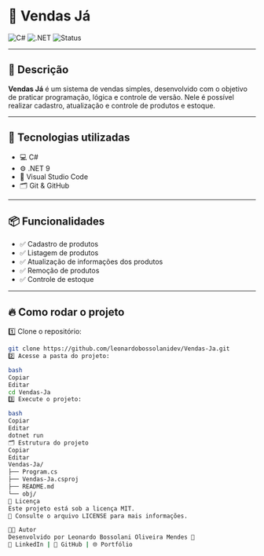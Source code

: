 # 🛒 Vendas Já

![C#](https://img.shields.io/badge/C%23-239120?style=for-the-badge&logo=c-sharp&logoColor=white)
![.NET](https://img.shields.io/badge/.NET-512BD4?style=for-the-badge&logo=dotnet&logoColor=white)
![Status](https://img.shields.io/badge/Status-Em%20Desenvolvimento-yellow?style=for-the-badge)

---

## 📑 Descrição

**Vendas Já** é um sistema de vendas simples, desenvolvido com o objetivo de praticar programação, lógica e controle de versão. Nele é possível realizar cadastro, atualização e controle de produtos e estoque.

---

## 🚀 Tecnologias utilizadas

- 💻 C#
- ⚙️ .NET 9
- 📝 Visual Studio Code
- 🗂️ Git & GitHub

---

## 📦 Funcionalidades

- ✅ Cadastro de produtos
- ✅ Listagem de produtos
- ✅ Atualização de informações dos produtos
- ✅ Remoção de produtos
- ✅ Controle de estoque

---

## 🔥 Como rodar o projeto

1️⃣ Clone o repositório:
```bash
git clone https://github.com/leonardobossolanidev/Vendas-Ja.git
2️⃣ Acesse a pasta do projeto:

bash
Copiar
Editar
cd Vendas-Ja
3️⃣ Execute o projeto:

bash
Copiar
Editar
dotnet run
🗂️ Estrutura do projeto
Copiar
Editar
Vendas-Ja/
├── Program.cs
├── Vendas-Ja.csproj
├── README.md
└── obj/
📜 Licença
Este projeto está sob a licença MIT.
🔗 Consulte o arquivo LICENSE para mais informações.

👨‍💻 Autor
Desenvolvido por Leonardo Bossolani Oliveira Mendes 🚀
🔗 LinkedIn | 🐙 GitHub | 🌐 Portfólio


